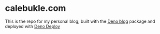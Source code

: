 # calebukle.com
This is the repo for my personal blog, built with the [Deno blog](https://deno.land/x/blog) package and deployed with [Deno Deploy](https://deno.com)